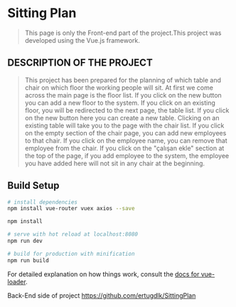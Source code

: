 # Sitting Plan

> This page is only the Front-end part of the project.This project was developed using the Vue.js framework.

## DESCRIPTION OF THE PROJECT

> This project has been prepared for the planning of which table and chair on which floor the working people will sit.
At first we come across the main page is the floor list. If you click on the new button you can add a new floor to the system. If you click on an existing floor, you will be redirected to the next page, the table list. If you click on the new button here you can create a new table. Clicking on an existing table will take you to the page with the chair list. If you click on the empty section of the chair page, you can add new employees to that chair. If you click on the employee name, you can remove that employee from the chair. If you click on the "çalışan ekle" section at the top of the page, if you add employee to the system, the employee you have added here will not sit in any chair at the beginning.

## Build Setup

``` bash
# install dependencies
npm install vue-router vuex axios --save

npm install

# serve with hot reload at localhost:8080
npm run dev

# build for production with minification
npm run build
```

For detailed explanation on how things work, consult the [docs for vue-loader](http://vuejs.github.io/vue-loader).

Back-End side of project https://github.com/ertugdlk/SittingPlan
